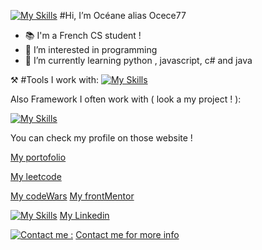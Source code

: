 [![My Skills](https://skillicons.dev/icons?i=apple)](https://skillicons.dev) #Hi, I’m Océane alias Ocece77
- 📚 I'm a French CS student !
- 👀 I’m interested in programming 
- 🌱 I’m currently learning python , javascript, c# and java
  

⚒️ #Tools I work with:
[![My Skills](https://skillicons.dev/icons?i=js,html,css,py,cs,cpp,c,kotlin,npm,nodejs,sqlite,react,figma)](https://skillicons.dev)

Also Framework I often work with ( look a my project ! ):

[![My Skills](https://skillicons.dev/icons?i=tailwind,bootstrap,react,angular,vite)](https://skillicons.dev)

You can check my profile on those website !

[My portofolio]( https://ocece77.github.io/portfolio/)

[My leetcode]( https://leetcode.com/Ocece77)

[My codeWars]( https://www.codewars.com/users/Ocece77)
[My frontMentor](https://www.frontendmentor.io/profile/Ocece77)

 [![My Skills](https://skillicons.dev/icons?i=linkedin)](https://www.linkedin.com/in/oceanekasindu/) 
[My Linkedin](https://www.linkedin.com/in/oceanekasindu/) 


[![Contact me :](https://skillicons.dev/icons?i=gmail)](mailto:oceanekasindupro@gmail.com?subject=[GitHub]%20Want%20to%20Contact%20You)
[Contact me for more info](mailto:oceanekasindupro@gmail.com?subject=[GitHub]%20Want%20to%20Contact%20You) 


<!---
Ocece77/Ocece77 is a ✨ special ✨ repository because its `README.md` (this file) appears on your GitHub profile.
You can click the Preview link to take a look at your changes.
--->
